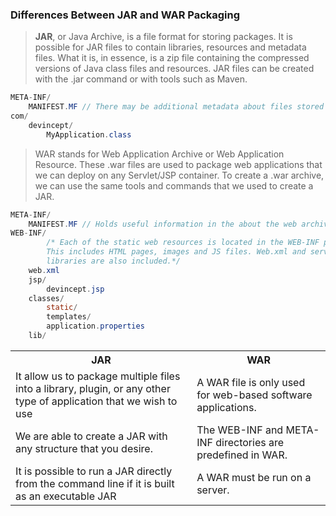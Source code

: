 ### **Differences Between JAR and WAR Packaging**

> **JAR**, or Java Archive, is a file format for storing packages. It is possible for JAR files to contain libraries, resources and metadata files. What it is, in essence, is a zip file containing the compressed versions of Java class files and resources. JAR files can be created with the .jar command or with tools such as Maven.

```java
META-INF/
    MANIFEST.MF // There may be additional metadata about files stored in the archive.
com/
    devincept/
        MyApplication.class
```

> WAR stands for Web Application Archive or Web Application Resource. These .war files are used to package web applications that we can deploy on any Servlet/JSP container. To create a .war archive, we can use the same tools and commands that we used to create a JAR.

```java
META-INF/
    MANIFEST.MF // Holds useful information in the about the web archive.
WEB-INF/
		/* Each of the static web resources is located in the WEB-INF public directory.
		This includes HTML pages, images and JS files. Web.xml and servlet classes and
		libraries are also included.*/
    web.xml
    jsp/
        devincept.jsp
    classes/
        static/
        templates/
        application.properties
    lib/
```
<table align="center">
    <tr align="center">
        <th>JAR</th>
        <th>WAR</th>
    </tr>
    <tr align="left">
        <td>It allow us to package multiple files into a library, plugin, or any other type of application that we wish to use</td>
        <td>A WAR file is only used for web-based software applications.</td>
    </tr>
    <tr align="left">
        <td>We are able to create a JAR with any structure that you desire.</td>
        <td>The WEB-INF and META-INF directories are predefined in WAR.</td>
    </tr>
    <tr align="left">
        <td>It is possible to run a JAR directly from the command line if it is built as an executable JAR</td>
        <td>A WAR must be run on a server.</td>
    </tr>
</table>
